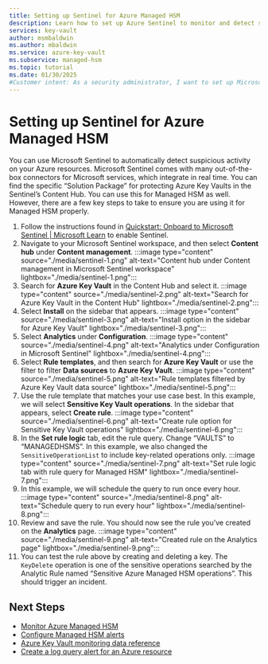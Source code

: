 ```yaml
---
title: Setting up Sentinel for Azure Managed HSM
description: Learn how to set up Azure Sentinel to monitor and detect suspicious activity in your Azure Managed HSM.
services: key-vault
author: msmbaldwin
ms.author: mbaldwin
ms.service: azure-key-vault
ms.subservice: managed-hsm
ms.topic: tutorial
ms.date: 01/30/2025
#Customer intent: As a security administrator, I want to set up Microsoft Sentinel for Azure Managed HSM so I can monitor and detect suspicious activity effectively.
---
```


# Setting up Sentinel for Azure Managed HSM

You can use Microsoft Sentinel to automatically detect suspicious activity on your Azure resources. Microsoft Sentinel comes with many out-of-the-box connectors for Microsoft services, which integrate in real time. You can find the specific “Solution Package” for protecting Azure Key Vaults in the Sentinel’s Content Hub. You can use this for Managed HSM as well. However, there are a few key steps to take to ensure you are using it for Managed HSM properly.

1. Follow the instructions found in [Quickstart: Onboard to Microsoft Sentinel | Microsoft Learn](/azure/sentinel/quickstart-onboard) to enable Sentinel.
2. Navigate to your Microsoft Sentinel workspace, and then select **Content hub** under **Content management**.
  :::image type="content" source="./media/sentinel-1.png" alt-text="Content hub under Content management in Microsoft Sentinel workspace" lightbox="./media/sentinel-1.png":::
1. Search for **Azure Key Vault** in the Content Hub and select it.
  :::image type="content" source="./media/sentinel-2.png" alt-text="Search for Azure Key Vault in the Content Hub" lightbox="./media/sentinel-2.png":::
1. Select **Install** on the sidebar that appears.
  :::image type="content" source="./media/sentinel-3.png" alt-text="Install option in the sidebar for Azure Key Vault" lightbox="./media/sentinel-3.png":::
1. Select **Analytics** under **Configuration**.
  :::image type="content" source="./media/sentinel-4.png" alt-text="Analytics under Configuration in Microsoft Sentinel" lightbox="./media/sentinel-4.png":::
1. Select **Rule templates**, and then search for **Azure Key Vault** or use the filter to filter **Data sources** to **Azure Key Vault**.
  :::image type="content" source="./media/sentinel-5.png" alt-text="Rule templates filtered by Azure Key Vault data source" lightbox="./media/sentinel-5.png":::
1. Use the rule template that matches your use case best. In this example, we will select **Sensitive Key Vault operations**. In the sidebar that appears, select **Create rule**.
  :::image type="content" source="./media/sentinel-6.png" alt-text="Create rule option for Sensitive Key Vault operations" lightbox="./media/sentinel-6.png":::
1. In the **Set rule logic** tab, edit the rule query. Change “VAULTS” to “MANAGEDHSMS”. In this example, we also changed the `SensitiveOperationList` to include key-related operations only.
  :::image type="content" source="./media/sentinel-7.png" alt-text="Set rule logic tab with rule query for Managed HSM" lightbox="./media/sentinel-7.png":::
1. In this example, we will schedule the query to run once every hour.
  :::image type="content" source="./media/sentinel-8.png" alt-text="Schedule query to run every hour" lightbox="./media/sentinel-8.png":::
1.  Review and save the rule. You should now see the rule you’ve created on the **Analytics** page.
  :::image type="content" source="./media/sentinel-9.png" alt-text="Created rule on the Analytics page" lightbox="./media/sentinel-9.png":::
1.  You can test the rule above by creating and deleting a key. The `KeyDelete` operation is one of the sensitive operations searched by the Analytic Rule named “Sensitive Azure Managed HSM operations”. This should trigger an incident.

## Next Steps

- [Monitor Azure Managed HSM](logging-azure-monitor.md)
- [Configure Managed HSM alerts](configure-alerts.md)
- [Azure Key Vault monitoring data reference](../general/monitor-key-vault-reference.md)
- [Create a log query alert for an Azure resource](/azure/azure-monitor/platform/alerts-log)